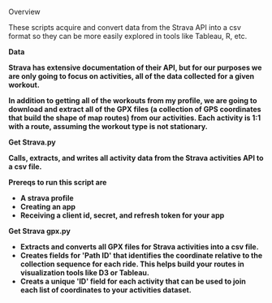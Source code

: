 Overview

  These scripts acquire and convert data from the Strava API into a csv format so they can be more easily explored in tools like Tableau, R, etc.


<b>Data<b/>

  Strava has extensive documentation of their API, but for our purposes we are only going to focus on <b>activities<b/>, all of the data collected for a given workout.

  In addition to getting all of the workouts from my profile, we are going to download and extract all of the GPX files (a collection of GPS coordinates that build the shape of map routes) from our activities. Each activity is 1:1 with a route, assuming the workout type is not stationary.


<b>Get Strava.py<b/>

  Calls, extracts, and writes all activity data from the Strava activities API to a csv file.

  Prereqs to run this script are
   - A strava profile
   - Creating an app 
   - Receiving a client id, secret, and refresh token for your app

<b>Get Strava gpx.py<b/>

  - Extracts and converts all GPX files for Strava activities into a csv file.
  - Creates fields for 'Path ID' that identifies the coordinate relative to the collection sequence for each ride. This helps build your routes in visualization tools like D3 or Tableau.
  - Creats a unique 'ID' field for each activity that can be used to join each list of coordinates to your activities dataset.
  
  
